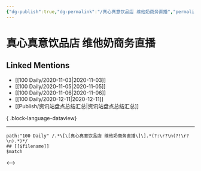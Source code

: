 ```yaml
---
{"dg-publish":true,"dg-permalink":"/真心真意饮品店 维他奶商务直播","permalink":"/真心真意饮品店 维他奶商务直播/","created":"2023-04-08T16:09:37.000+08:00","updated":"2023-08-24T19:45:10.849+08:00"}
---
```


# 真心真意饮品店 维他奶商务直播

## Linked Mentions
- [[100 Daily/2020-11-03\|2020-11-03]]
- [[100 Daily/2020-11-05\|2020-11-05]]
- [[100 Daily/2020-11-06\|2020-11-06]]
- [[100 Daily/2020-12-11\|2020-12-11]]
- [[Publish/资讯站盘点总结汇总\|资讯站盘点总结汇总]]

{ .block-language-dataview}

---

```expander
path:"100 Daily" /.*\[\[真心真意饮品店 维他奶商务直播\]\].*(?:\r?\n(?!\r?\n).*)*/
## [[$filename]]
$match
```

<-->